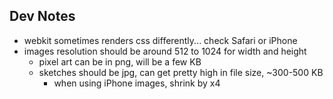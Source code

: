 ## Dev Notes

- webkit sometimes renders css differently... check Safari or iPhone
- images resolution should be around 512 to 1024 for width and height
  - pixel art can be in png, will be a few KB
  - sketches should be jpg, can get pretty high in file size, ~300-500 KB
    - when using iPhone images, shrink by x4
